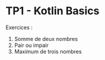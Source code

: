 # TP1 - Kotlin Basics

Exercices :
1. Somme de deux nombres
2. Pair ou impair
3. Maximum de trois nombres
